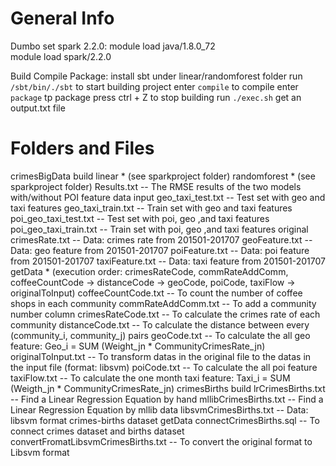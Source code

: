 # General Info
Dumbo set spark 2.2.0:
 module load java/1.8.0_72  
 module load spark/2.2.0

Build Compile Package:
 install sbt
 under linear/randomforest folder
 run `/sbt/bin/./sbt` to start building project
 enter `compile` to compile
 enter `package` tp package
 press ctrl + Z to stop building
 run `./exec.sh`
 get an output.txt file


# Folders and Files
crimesBigData
  build
    linear * (see sparkproject folder)
    randomforest * (see sparkproject folder)
    Results.txt
      -- The RMSE results of the two models with/without POI feature
  data
    input
      geo_taxi_test.txt
        -- Test set with geo and taxi features
      geo_taxi_train.txt
        -- Train set with geo and taxi features
      poi_geo_taxi_test.txt
        -- Test set with poi, geo ,and taxi features
      poi_geo_taxi_train.txt
        -- Train set with poi, geo ,and taxi features
    original
      crimesRate.txt
        -- Data: crimes rate from 201501-201707
      geoFeature.txt
        -- Data: geo feature from 201501-201707
      poiFeature.txt
        -- Data: poi feature from 201501-201707
      taxiFeature.txt
        -- Data: taxi feature from 201501-201707
  getData * (execution order: crimesRateCode, commRateAddComm, coffeeCountCode -> distanceCode -> geoCode, poiCode, taxiFlow -> originalToInput)
    coffeeCountCode.txt
      -- To count the number of coffee shops in each community
    commRateAddComm.txt
      -- To add a community number column
    crimesRateCode.txt
      -- To calculate the crimes rate of each community
    distanceCode.txt
      -- To calculate the distance between every (community_i, community_j) pairs
    geoCode.txt
      -- To calculate the all geo feature: Geo_i = SUM (Weight_jn * CommunityCrimesRate_jn)
    originalToInput.txt
      -- To transform datas in the original file to the datas in the input file (format: libsvm)
    poiCode.txt
      -- To calculate the all poi feature
    taxiFlow.txt
      -- To calculate the one month taxi feature: Taxi_i = SUM (Weigth_jn * CommunityCrimesRate_jn)
crimesBirths
  build
    lrCrimesBirths.txt
      -- Find a Linear Regression Equation by hand
    mllibCrimesBirths.txt
      -- Find a Linear Regression Equation by mllib
  data
    libsvmCrimesBirths.txt
      -- Data: libsvm format crimes-births dataset
  getData
    connectCrimesBirths.sql
      -- To connect crimes dataset and births dataset
    convertFromatLibsvmCrimesBirths.txt
      -- To convert the original format to Libsvm format



